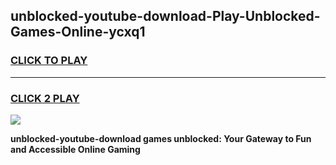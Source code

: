 
## unblocked-youtube-download-Play-Unblocked-Games-Online-ycxq1
<h3>
<a href="https://premium76.site?title=unblocked-youtube-download&ref=25A">CLICK TO PLAY</a></h3>
<hr>

<h3>
<a href="https://premium76.site?title=unblocked-youtube-download&ref=25A">CLICK 2 PLAY</a>
  
</h3>

<a href="https://premium76.site?title=unblocked-youtube-download&ref=25A"><img src="https://clearcache.store/games.png"></a>


**unblocked-youtube-download games unblocked: Your Gateway to Fun and Accessible Online Gaming**
